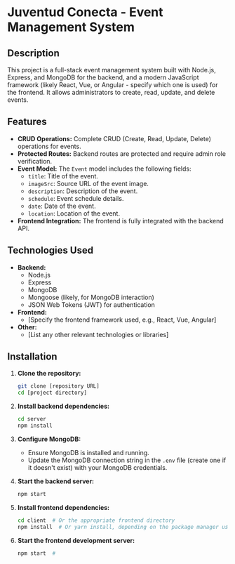 # Juventud Conecta - Event Management System

## Description

This project is a full-stack event management system built with Node.js, Express, and MongoDB for the backend, and a modern JavaScript framework (likely React, Vue, or Angular - specify which one is used) for the frontend. It allows administrators to create, read, update, and delete events.

## Features

*   **CRUD Operations:** Complete CRUD (Create, Read, Update, Delete) operations for events.
*   **Protected Routes:** Backend routes are protected and require admin role verification.
*   **Event Model:** The `Event` model includes the following fields:
    *   `title`: Title of the event.
    *   `imageSrc`: Source URL of the event image.
    *   `description`: Description of the event.
    *   `schedule`: Event schedule details.
    *   `date`: Date of the event.
    *   `location`: Location of the event.
*   **Frontend Integration:** The frontend is fully integrated with the backend API.

## Technologies Used

*   **Backend:**
    *   Node.js
    *   Express
    *   MongoDB
    *   Mongoose (likely, for MongoDB interaction)
    *   JSON Web Tokens (JWT) for authentication
*   **Frontend:**
    *   [Specify the frontend framework used, e.g., React, Vue, Angular]
*   **Other:**
    *   [List any other relevant technologies or libraries]

## Installation

1.  **Clone the repository:**

    ```bash
    git clone [repository URL]
    cd [project directory]
    ```

2.  **Install backend dependencies:**

    ```bash
    cd server
    npm install
    ```

3.  **Configure MongoDB:**

    *   Ensure MongoDB is installed and running.
    *   Update the MongoDB connection string in the `.env` file (create one if it doesn't exist) with your MongoDB credentials.

4.  **Start the backend server:**

    ```bash
    npm start
    ```

5.  **Install frontend dependencies:**

    ```bash
    cd client  # Or the appropriate frontend directory
    npm install  # Or yarn install, depending on the package manager used
    ```

6.  **Start the frontend development server:**

    ```bash
    npm start  #